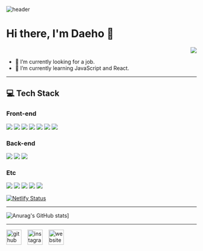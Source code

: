 ![header](https://capsule-render.vercel.app/api?type=wave&color=gradient&height=250&text=Hi&nbsp;there&nbsp;👋&fontSize=90&fontAlignY=35)
# Hi there, I'm Daeho 👋 
  

<div align=right> 
  
  ![](https://komarev.com/ghpvc/?username=ingdaeho&color=green&label=PROFILE+VIEWS)
  
</div>

- 🔭 I’m currently looking for a job. 
- 🌱 I’m currently learning JavaScript and React.

---

## :computer: Tech Stack
### Front-end 
<img src="https://img.shields.io/badge/JavaScript-F7DF1E?logo=JavaScript&logoColor=black"/> <img src="https://img.shields.io/badge/React-61DAFB?logo=React&logoColor=black"/> <img src="https://img.shields.io/badge/Redux-764ABC?logo=Redux&logoColor=white"/> <img src="https://img.shields.io/badge/styled&#8211;components-DB7093?logo=styled-components&logoColor=white"/> <img src="https://img.shields.io/badge/Sass-CC6699?logo=Sass&logoColor=white"/> <img src="https://img.shields.io/badge/HTML5-E34F26?logo=HTML5&logoColor=white"/> <img src="https://img.shields.io/badge/CSS-1572B6?logo=CSS3&logoColor=white"/>

### Back-end
<img src="https://img.shields.io/badge/Node.js-339933?logo=Node.js&logoColor=white"/> <img src="https://img.shields.io/badge/Express-000000?logo=Express&logoColor=white"/> <img src="https://img.shields.io/badge/MySQL-4479A1?logo=MySQL&logoColor=white"/>

### Etc
<img src="https://img.shields.io/badge/Git-F05032?logo=Git&logoColor=white"/> <img src="https://img.shields.io/badge/GitHub-181717?logo=GitHub&logoColor=white"/> <img src="https://img.shields.io/badge/Notion-000000?logo=Notion&logoColor=white"/>
 <img src="https://img.shields.io/badge/Slack-4A154B?logo=Slack&logoColor=white"/> <img src="https://img.shields.io/badge/Trello-0079BF?logo=Trello&logoColor=white"/> 
 
 [![Netlify Status](https://api.netlify.com/api/v1/badges/37b85e11-99bf-4f0d-ad2a-9d2eeb9baa2b/deploy-status)](https://app.netlify.com/sites/ingdaeho/deploys)



---

![Anurag's GitHub stats](https://github-readme-stats.vercel.app/api?username=ingdaeho&theme=merko&show_icons=true)]


---
[<img src='https://cdn.jsdelivr.net/npm/simple-icons@3.0.1/icons/github.svg' alt='github' height='40'>](https://github.com/ingdaeho) &nbsp;&nbsp; [<img src='https://cdn.jsdelivr.net/npm/simple-icons@3.0.1/icons/instagram.svg' alt='instagram' height='40'>](https://www.instagram.com/https://www.instagram.com/daehoieem//) &nbsp;&nbsp; [<img src='https://cdn.jsdelivr.net/npm/simple-icons@3.0.1/icons/icloud.svg' alt='website' height='40'>](https://velog.io/@ingdaeho)  

